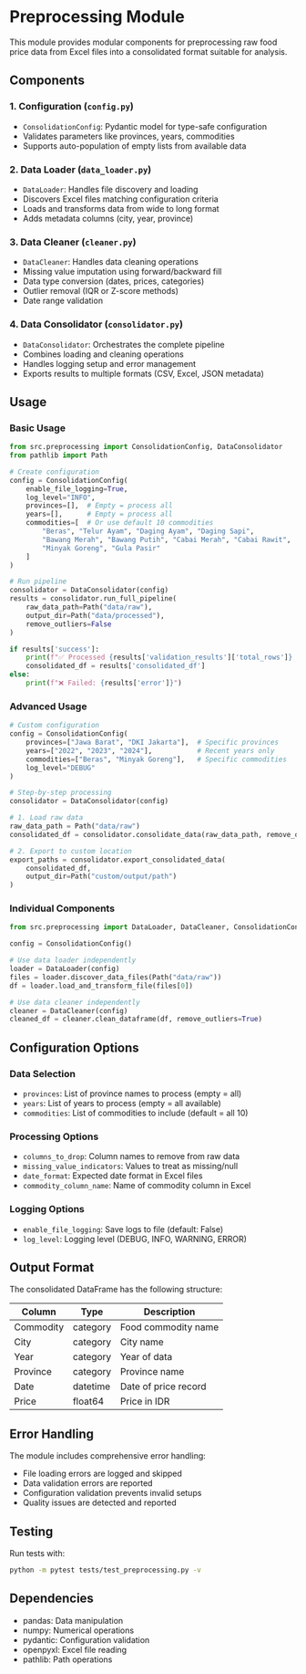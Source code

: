 # Preprocessing Module

This module provides modular components for preprocessing raw food price data from Excel files into a consolidated format suitable for analysis.

## Components

### 1. Configuration (`config.py`)

-   `ConsolidationConfig`: Pydantic model for type-safe configuration
-   Validates parameters like provinces, years, commodities
-   Supports auto-population of empty lists from available data

### 2. Data Loader (`data_loader.py`)

-   `DataLoader`: Handles file discovery and loading
-   Discovers Excel files matching configuration criteria
-   Loads and transforms data from wide to long format
-   Adds metadata columns (city, year, province)

### 3. Data Cleaner (`cleaner.py`)

-   `DataCleaner`: Handles data cleaning operations
-   Missing value imputation using forward/backward fill
-   Data type conversion (dates, prices, categories)
-   Outlier removal (IQR or Z-score methods)
-   Date range validation

### 4. Data Consolidator (`consolidator.py`)

-   `DataConsolidator`: Orchestrates the complete pipeline
-   Combines loading and cleaning operations
-   Handles logging setup and error management
-   Exports results to multiple formats (CSV, Excel, JSON metadata)

## Usage

### Basic Usage

```python
from src.preprocessing import ConsolidationConfig, DataConsolidator
from pathlib import Path

# Create configuration
config = ConsolidationConfig(
    enable_file_logging=True,
    log_level="INFO",
    provinces=[],  # Empty = process all
    years=[],      # Empty = process all
    commodities=[  # Or use default 10 commodities
        "Beras", "Telur Ayam", "Daging Ayam", "Daging Sapi",
        "Bawang Merah", "Bawang Putih", "Cabai Merah", "Cabai Rawit",
        "Minyak Goreng", "Gula Pasir"
    ]
)

# Run pipeline
consolidator = DataConsolidator(config)
results = consolidator.run_full_pipeline(
    raw_data_path=Path("data/raw"),
    output_dir=Path("data/processed"),
    remove_outliers=False
)

if results['success']:
    print(f"✅ Processed {results['validation_results']['total_rows']} records")
    consolidated_df = results['consolidated_df']
else:
    print(f"❌ Failed: {results['error']}")
```

### Advanced Usage

```python
# Custom configuration
config = ConsolidationConfig(
    provinces=["Jawa Barat", "DKI Jakarta"],  # Specific provinces
    years=["2022", "2023", "2024"],           # Recent years only
    commodities=["Beras", "Minyak Goreng"],   # Specific commodities
    log_level="DEBUG"
)

# Step-by-step processing
consolidator = DataConsolidator(config)

# 1. Load raw data
raw_data_path = Path("data/raw")
consolidated_df = consolidator.consolidate_data(raw_data_path, remove_outliers=True)

# 2. Export to custom location
export_paths = consolidator.export_consolidated_data(
    consolidated_df,
    output_dir=Path("custom/output/path")
)
```

### Individual Components

```python
from src.preprocessing import DataLoader, DataCleaner, ConsolidationConfig

config = ConsolidationConfig()

# Use data loader independently
loader = DataLoader(config)
files = loader.discover_data_files(Path("data/raw"))
df = loader.load_and_transform_file(files[0])

# Use data cleaner independently
cleaner = DataCleaner(config)
cleaned_df = cleaner.clean_dataframe(df, remove_outliers=True)
```

## Configuration Options

### Data Selection

-   `provinces`: List of province names to process (empty = all)
-   `years`: List of years to process (empty = all available)
-   `commodities`: List of commodities to include (default = all 10)

### Processing Options

-   `columns_to_drop`: Column names to remove from raw data
-   `missing_value_indicators`: Values to treat as missing/null
-   `date_format`: Expected date format in Excel files
-   `commodity_column_name`: Name of commodity column in Excel

### Logging Options

-   `enable_file_logging`: Save logs to file (default: False)
-   `log_level`: Logging level (DEBUG, INFO, WARNING, ERROR)

## Output Format

The consolidated DataFrame has the following structure:

| Column    | Type     | Description          |
| --------- | -------- | -------------------- |
| Commodity | category | Food commodity name  |
| City      | category | City name            |
| Year      | category | Year of data         |
| Province  | category | Province name        |
| Date      | datetime | Date of price record |
| Price     | float64  | Price in IDR         |

## Error Handling

The module includes comprehensive error handling:

-   File loading errors are logged and skipped
-   Data validation errors are reported
-   Configuration validation prevents invalid setups
-   Quality issues are detected and reported

## Testing

Run tests with:

```bash
python -m pytest tests/test_preprocessing.py -v
```

## Dependencies

-   pandas: Data manipulation
-   numpy: Numerical operations
-   pydantic: Configuration validation
-   openpyxl: Excel file reading
-   pathlib: Path operations

